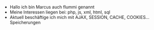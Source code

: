 - Hallo ich bin Marcus auch flummi genannt
- Meine Interessen liegen bei: php, js, xml, html, sql
- Aktuell beschäftige ich mich mit AJAX, SESSION, CACHE, COOKIES... Speicherungen
